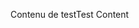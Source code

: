 <span data-ttu-id="3ccd5-101">Contenu de test</span><span class="sxs-lookup"><span data-stu-id="3ccd5-101">Test Content</span></span>
